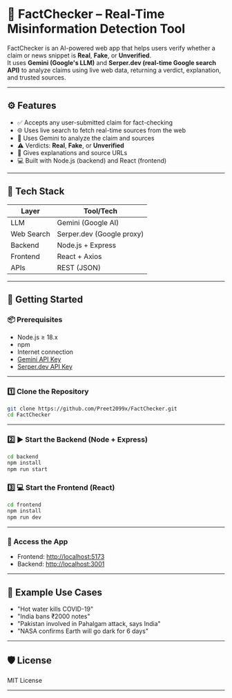 
# 🧠 FactChecker – Real-Time Misinformation Detection Tool

FactChecker is an AI-powered web app that helps users verify whether a claim or news snippet is **Real**, **Fake**, or **Unverified**.  
It uses **Gemini (Google's LLM)** and **Serper.dev (real-time Google search API)** to analyze claims using live web data, returning a verdict, explanation, and trusted sources.

---

## ⚙️ Features

- ✅ Accepts any user-submitted claim for fact-checking  
- 🌐 Uses live search to fetch real-time sources from the web  
- 🤖 Uses Gemini to analyze the claim and sources  
- ⚠️ Verdicts: **Real**, **Fake**, or **Unverified**  
- 📝 Gives explanations and source URLs  
- 💻 Built with Node.js (backend) and React (frontend)

---

## 🧱 Tech Stack

| Layer       | Tool/Tech                |
|-------------|--------------------------|
| LLM         | Gemini (Google AI)       |
| Web Search  | Serper.dev (Google proxy)|
| Backend     | Node.js + Express        |
| Frontend    | React + Axios            |
| APIs        | REST (JSON)              |

---

## 🚀 Getting Started

### 📦 Prerequisites

- Node.js ≥ 18.x  
- npm  
- Internet connection  
- [Gemini API Key](https://makersuite.google.com/app)  
- [Serper.dev API Key](https://serper.dev)

---

### 1️⃣ Clone the Repository

```bash
git clone https://github.com/Preet2099x/FactChecker.git
cd FactChecker
```

---

### 2️⃣ ▶️ Start the Backend (Node + Express)

```bash
cd backend
npm install
npm run start
```

### 3️⃣ 💻 Start the Frontend (React)

```bash
cd frontend
npm install
npm run dev
```

---

### 🔗 Access the App

- Frontend: [http://localhost:5173](http://localhost:5173)  
- Backend: [http://localhost:3001](http://localhost:3000)

---

## 📌 Example Use Cases

- "Hot water kills COVID-19"  
- "India bans ₹2000 notes"  
- "Pakistan involved in Pahalgam attack, says India"  
- "NASA confirms Earth will go dark for 6 days"

---



## 🛡️ License

MIT License

---

